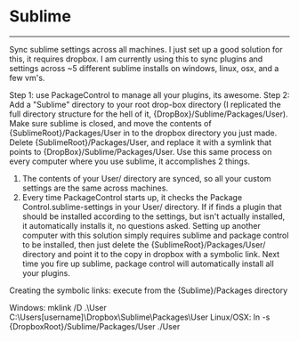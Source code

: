 # Sublime
---------------
Sync sublime settings across all machines.
I just set up a good solution for this, it requires dropbox. I am currently using this to sync plugins and settings across ~5 different sublime installs on windows, linux, osx, and a few vm's.

Step 1: use PackageControl to manage all your plugins, its awesome.
Step 2: Add a "Sublime" directory to your root drop-box directory (I replicated the full directory structure for the hell of it, {DropBox}/Sublime/Packages/User). Make sure sublime is closed, and move the contents of {SublimeRoot}/Packages/User in to the dropbox directory you just made. Delete {SublimeRoot}/Packages/User, and replace it with a symlink that points to {DropBox}/Sublime/Packages/User.
Use this same process on every computer where you use sublime, it accomplishes 2 things.

1) The contents of your User/ directory are synced, so all your custom settings are the same across machines.
2) Every time PackageControl starts up, it checks the Package Control.sublime-settings in your User/ directory. If if finds a plugin that should be installed according to the settings, but isn't actually installed, it automatically installs it, no questions asked.
Setting up another computer with this solution simply requires sublime and package control to be installed, then just delete the {SublimeRoot}/Packages/User/ directory and point it to the copy in dropbox with a symbolic link. Next time you fire up sublime, package control will automatically install all your plugins.

Creating the symbolic links: execute from the {Sublime}/Packages directory

Windows: mklink /D .\User C:\Users\[username]\Dropbox\Sublime\Packages\User
Linux/OSX: ln -s {DropboxRoot}/Sublime/Packages/User ./User
